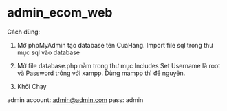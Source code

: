 # admin_ecom_web


Cách dùng:

1. Mở phpMyAdmin tạo database tên CuaHang. Import file sql trong thư mục sql vào database

2.  Mở file database.php nằm trong thư mục Includes
Set Username là root và Password trống với xampp. Dùng mampp thì để nguyên.

3. Khởi Chạy

  admin account: admin@admin.com
        pass: admin
